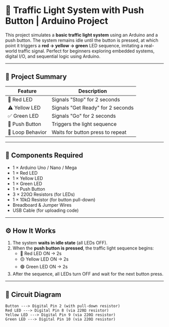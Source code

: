 # 🚦 Traffic Light System with Push Button | Arduino Project

This project simulates a **basic traffic light system** using an Arduino and a push button. The system remains idle until the button is pressed, at which point it triggers a **red → yellow → green** LED sequence, imitating a real-world traffic signal. Perfect for beginners exploring embedded systems, digital I/O, and sequential logic using Arduino.

---

## 🧠 Project Summary

| Feature            | Description                          |
|-------------------|--------------------------------------|
| 🛑 Red LED         | Signals "Stop" for 2 seconds         |
| ⚠️ Yellow LED      | Signals "Get Ready" for 2 seconds     |
| ✅ Green LED       | Signals "Go" for 2 seconds            |
| 🔘 Push Button     | Triggers the light sequence          |
| 🔁 Loop Behavior   | Waits for button press to repeat     |

---

## 🧰 Components Required

- 1 × Arduino Uno / Nano / Mega  
- 1 × Red LED  
- 1 × Yellow LED  
- 1 × Green LED  
- 1 × Push Button  
- 3 × 220Ω Resistors (for LEDs)  
- 1 × 10kΩ Resistor (for button pull-down)  
- Breadboard & Jumper Wires  
- USB Cable (for uploading code)

---

## ⚙️ How It Works

1. The system **waits in idle state** (all LEDs OFF).
2. When the **push button is pressed**, the traffic light sequence begins:
   - 🔴 Red LED ON → 2s
   - 🟡 Yellow LED ON → 2s
   - 🟢 Green LED ON → 2s
3. After the sequence, all LEDs turn OFF and wait for the next button press.

---

## 🔌 Circuit Diagram

```plaintext
Button ---> Digital Pin 2 (with pull-down resistor)
Red LED ---> Digital Pin 8 (via 220Ω resistor)
Yellow LED ---> Digital Pin 9 (via 220Ω resistor)
Green LED ---> Digital Pin 10 (via 220Ω resistor)

